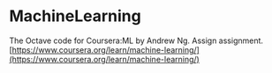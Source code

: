 # MachineLearning
The Octave code for Coursera:ML by Andrew Ng. Assign assignment.
[https://www.coursera.org/learn/machine-learning/](https://www.coursera.org/learn/machine-learning/)
